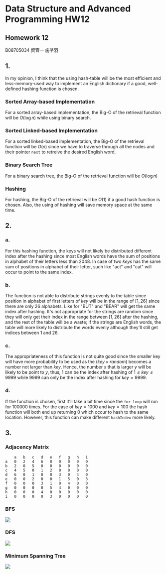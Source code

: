 # Data Structure and Advanced Programming HW12
## Homework 12 
B08705034 資管一 施芊羽
## 1. 
In my opinion, I think that the using hash-table will be the most efficient and less-memory-used way to implement an English dictionary if a good, well-defined hashing function is chosen. 
### Sorted Array-based Implementation
For a sorted array-based implementation, the Big-O of the retrieval function will be $O(\log{n})$ while using binary search. 
### Sorted Linked-based Implementation
For a sorted linked-based implementation, the Big-O of the retrieval function will be $O(n)$ since we have to traverse through all the nodes and their pointer `next` to retreive the desired English word. 
### Binary Search Tree
For a binary search tree, the Big-O of the retrieval function will be $O(\log{n})$
### Hashing
For hashing, the Big-O of the retrieval will be $O(1)$ if a good hash function is chosen. Also, the using of hashing will save memory space at the same time. 

## 2. 
### a. 
For this hashing function, the keys will not likely be distributed different index after the hashing since most English words have the sum of positions in alphabet of their letters less than $2048$. In case of two $keys$ has the same sum of positions in alphabet of their letter, such like "act" and "cat" will occur to point to the same index.  

### b. 
The function is not able to distribute strings evenly to the table since position in alphabet of first letters of $key$ will be in the range of $[1,26]$ since there are only $26$ alphabets. Like for "BUT" and "BEAR" will get the same index after hashing. It's not appropriate for the strings are random since they will only get their index in the range between $[1,26]$ after the hashing, and the rest of the table will be a waste; if the strings are English words, the table will more likely to distribute the words evenly although they'll still get indices between $1$ and $26$.

### c.
The appropriateness of this function is not quite good since the smaller key will have more probability to be used as the $(key \times random )$ becomes a number not larger than $key$. Hence, the number $x$ that is larger $y$ will be likely to be point to $y$, thus, $1$ can be the index after hashing of $1 \le key \le 9999$ while $9999$ can only be the index after hashing for $key = 9999$.

### d.
If the function is chosen, first it'll take a bit time since the `for-loop` will run for $100000$ times. For the case of $key = 1000$ and $key = 100$ the hash function will both end up returning $0$ which occur to hash to the same location. However, this function can make different `hashIndex` more likely. 


## 3.
### Adjacency Matrix
     	a	b	c	d	e	f	g	h	i
    a	0	2	4	6	0	0	0	0	0
    b	2	0	5	0	0	0	0	0	0
    c	4	5	0	1	2	0	0	0	0
    d	6	0	1	0	0	3	0	4	0
    e	0	0	2	0	0	1	5	0	3
    f	0	0	0	3	1	0	4	0	0
    g	0	0	0	0	5	4	0	0	0
    h	0	0	0	4	0	0	0	0	0
    i	0	0	0	0	3	0	0	0	0

### BFS
![](https://i.imgur.com/2fuVIsa.png)

### DFS
![](https://i.imgur.com/OKIZeXF.png)

### Minimum Spanning Tree
![](https://i.imgur.com/wyyOgQk.png)




